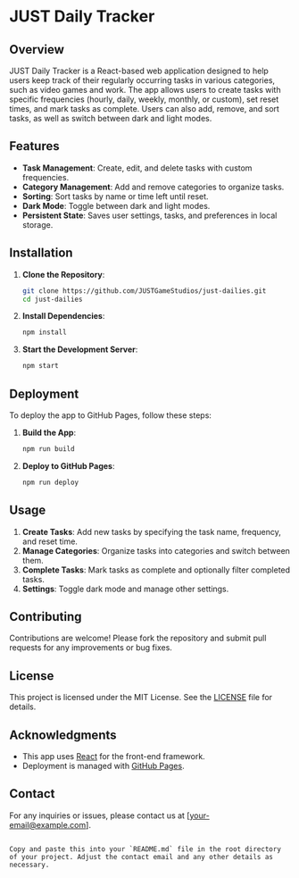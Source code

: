 # JUST Daily Tracker

## Overview

JUST Daily Tracker is a React-based web application designed to help users keep track of their regularly occurring tasks in various categories, such as video games and work. The app allows users to create tasks with specific frequencies (hourly, daily, weekly, monthly, or custom), set reset times, and mark tasks as complete. Users can also add, remove, and sort tasks, as well as switch between dark and light modes.

## Features

- **Task Management**: Create, edit, and delete tasks with custom frequencies.
- **Category Management**: Add and remove categories to organize tasks.
- **Sorting**: Sort tasks by name or time left until reset.
- **Dark Mode**: Toggle between dark and light modes.
- **Persistent State**: Saves user settings, tasks, and preferences in local storage.

## Installation

1. **Clone the Repository**:
   ```bash
   git clone https://github.com/JUSTGameStudios/just-dailies.git
   cd just-dailies
   ```

2. **Install Dependencies**:
   ```bash
   npm install
   ```

3. **Start the Development Server**:
   ```bash
   npm start
   ```

## Deployment

To deploy the app to GitHub Pages, follow these steps:

1. **Build the App**:
   ```bash
   npm run build
   ```

2. **Deploy to GitHub Pages**:
   ```bash
   npm run deploy
   ```

## Usage

1. **Create Tasks**: Add new tasks by specifying the task name, frequency, and reset time.
2. **Manage Categories**: Organize tasks into categories and switch between them.
3. **Complete Tasks**: Mark tasks as complete and optionally filter completed tasks.
4. **Settings**: Toggle dark mode and manage other settings.

## Contributing

Contributions are welcome! Please fork the repository and submit pull requests for any improvements or bug fixes.

## License

This project is licensed under the MIT License. See the [LICENSE](LICENSE) file for details.

## Acknowledgments

- This app uses [React](https://reactjs.org/) for the front-end framework.
- Deployment is managed with [GitHub Pages](https://pages.github.com/).

## Contact

For any inquiries or issues, please contact us at [your-email@example.com].
```

Copy and paste this into your `README.md` file in the root directory of your project. Adjust the contact email and any other details as necessary.